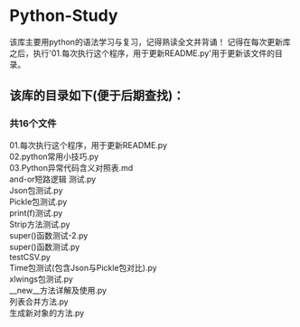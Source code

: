 # Python-Study
该库主要用python的语法学习与复习，记得熟读全文并背诵！
记得在每次更新库之后，执行'01.每次执行这个程序，用于更新README.py'用于更新该文件的目录。

## 该库的目录如下(便于后期查找)：

### 共16个文件
01.每次执行这个程序，用于更新README.py   
02.python常用小技巧.py   
03.Python异常代码含义对照表.md   
and-or短路逻辑 测试.py   
Json包测试.py   
Pickle包测试.py   
print(f)测试.py   
Strip方法测试.py   
super()函数测试-2.py   
super()函数测试.py   
testCSV.py   
Time包测试(包含Json与Pickle包对比).py   
xlwings包测试.py   
__new__方法详解及使用.py   
列表合并方法.py   
生成新对象的方法.py   
